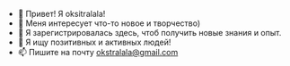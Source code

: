 - 👋 Привет! Я oksitralala!
- 👀 Меня интересует что-то новое и творчество)
- 🌱 Я зарегистрировалась здесь, чтоб получить новые знания и опыт.
- 💞️ Я ищу позитивных и активных людей!
- 📫 Пишите на почту okstralala@gmail.com

<!---
oksitralala/oksitralala is a ✨ special ✨ repository because its `README.md` (this file) appears on your GitHub profile.
You can click the Preview link to take a look at your changes.
--->
